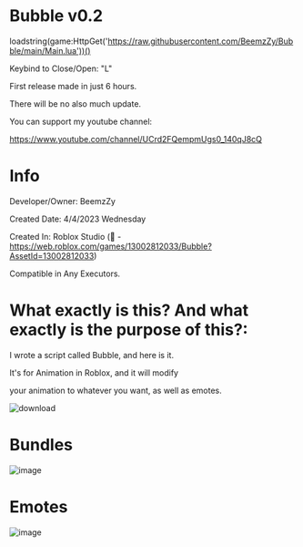 # Bubble v0.2

loadstring(game:HttpGet('https://raw.githubusercontent.com/BeemzZy/Bubble/main/Main.lua'))()

Keybind to Close/Open: "L"

First release made in just 6 hours.

There will be no also much update. 

You can support my youtube channel:

https://www.youtube.com/channel/UCrd2FQempmUgs0_140qJ8cQ

# Info
Developer/Owner: BeemzZy

Created Date: 4/4/2023 Wednesday

Created In: Roblox Studio (🔗 - https://web.roblox.com/games/13002812033/Bubble?AssetId=13002812033)

Compatible in Any Executors.

# What exactly is this? And what exactly is the purpose of this?:

I wrote a script called Bubble, and here is it.

It's for Animation in Roblox, and it will modify 

your animation to whatever you want, as well as emotes.

![download](https://cdn.discordapp.com/attachments/886182604724899930/1093032002971770931/Bubble.png)

# Bundles

![image](https://user-images.githubusercontent.com/129314945/229983140-2ccb25d3-8a85-43d6-80d8-f5bf83d04aef.png)

# Emotes

![image](https://user-images.githubusercontent.com/129314945/229983271-c13264d9-3db3-43a6-b8a9-c4e159cba507.png)
